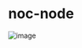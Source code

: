 # noc-node
![image](https://github.com/user-attachments/assets/2c816bfe-a5f0-4e73-a96e-0d24eb58e92b)
